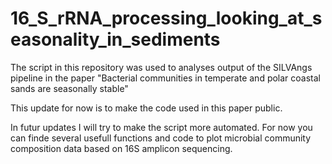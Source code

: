# 16_S_rRNA_processing_looking_at_seasonality_in_sediments
The script in this repository was used to analyses output of the SILVAngs pipeline in the paper "Bacterial communities in temperate and polar coastal sands are seasonally stable"

This update for now is to make the code used in this paper public.

In futur updates I will try to make the script more automated. For now you can finde several usefull functions and code to plot microbial community composition data based on 16S amplicon sequencing. 
